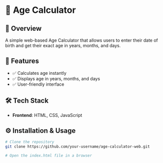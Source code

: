 # 📅 Age Calculator  

## 🚀 Overview  
A simple web-based Age Calculator that allows users to enter their date of birth and get their exact age in years, months, and days.  

## 🎯 Features  
- ✅ Calculates age instantly  
- ✅ Displays age in years, months, and days  
- ✅ User-friendly interface  

## 🛠️ Tech Stack  
- **Frontend**: HTML, CSS, JavaScript  

## ⚙️ Installation & Usage  
```bash
# Clone the repository
git clone https://github.com/your-username/age-calculator-web.git

# Open the index.html file in a browser
